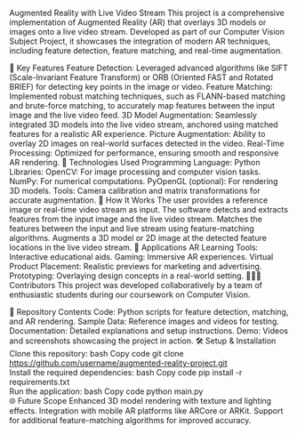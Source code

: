 Augmented Reality with Live Video Stream
This project is a comprehensive implementation of Augmented Reality (AR) that overlays 3D models or images onto a live video stream. Developed as part of our Computer Vision Subject Project, it showcases the integration of modern AR techniques, including feature detection, feature matching, and real-time augmentation.

🌟 Key Features
Feature Detection:
Leveraged advanced algorithms like SIFT (Scale-Invariant Feature Transform) or ORB (Oriented FAST and Rotated BRIEF) for detecting key points in the image or video.
Feature Matching:
Implemented robust matching techniques, such as FLANN-based matching and brute-force matching, to accurately map features between the input image and the live video feed.
3D Model Augmentation:
Seamlessly integrated 3D models into the live video stream, anchored using matched features for a realistic AR experience.
Picture Augmentation:
Ability to overlay 2D images on real-world surfaces detected in the video.
Real-Time Processing:
Optimized for performance, ensuring smooth and responsive AR rendering.
🔧 Technologies Used
Programming Language: Python
Libraries:
OpenCV: For image processing and computer vision tasks.
NumPy: For numerical computations.
PyOpenGL (optional): For rendering 3D models.
Tools: Camera calibration and matrix transformations for accurate augmentation.
🚀 How It Works
The user provides a reference image or real-time video stream as input.
The software detects and extracts features from the input image and the live video stream.
Matches the features between the input and live stream using feature-matching algorithms.
Augments a 3D model or 2D image at the detected feature locations in the live video stream.
🎯 Applications
AR Learning Tools: Interactive educational aids.
Gaming: Immersive AR experiences.
Virtual Product Placement: Realistic previews for marketing and advertising.
Prototyping: Overlaying design concepts in a real-world setting.
🧑‍🤝‍🧑 Contributors
This project was developed collaboratively by a team of enthusiastic students during our coursework on Computer Vision.

📂 Repository Contents
Code: Python scripts for feature detection, matching, and AR rendering.
Sample Data: Reference images and videos for testing.
Documentation: Detailed explanations and setup instructions.
Demo: Videos and screenshots showcasing the project in action.
🛠️ Setup & Installation
Clone this repository:
bash
Copy code
git clone https://github.com/username/augmented-reality-project.git  
Install the required dependencies:
bash
Copy code
pip install -r requirements.txt  
Run the application:
bash
Copy code
python main.py  
🌐 Future Scope
Enhanced 3D model rendering with texture and lighting effects.
Integration with mobile AR platforms like ARCore or ARKit.
Support for additional feature-matching algorithms for improved accuracy.
